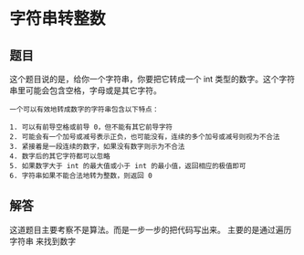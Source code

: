 # 字符串转整数


## 题目 

这个题目说的是，给你一个字符串，你要把它转成一个 int 类型的数字。这个字符串里可能会包含空格，字母或是其它字符。

```
一个可以有效地转成数字的字符串包含以下特点：

1. 可以有前导空格或前导 0，但不能有其它前导字符
2. 可能会有一个加号或减号表示正负，也可能没有，连续的多个加号或减号则视为不合法
3. 紧接着是一段连续的数字，如果没有数字则示为不合法
4. 数字后的其它字符都可以忽略
5. 如果数字大于 int 的最大值或小于 int 的最小值，返回相应的极值即可
6. 字符串如果不能合法地转为整数，则返回 0
```

## 解答

这道题目主要考察不是算法。而是一步一步的把代码写出来。 主要的是通过遍历字符串 来找到数字
